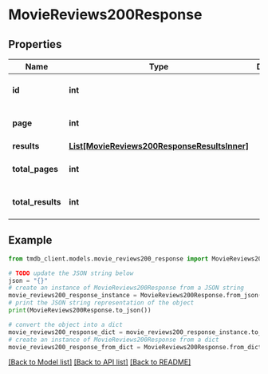 # MovieReviews200Response


## Properties

Name | Type | Description | Notes
------------ | ------------- | ------------- | -------------
**id** | **int** |  | [optional] [default to 0]
**page** | **int** |  | [optional] [default to 0]
**results** | [**List[MovieReviews200ResponseResultsInner]**](MovieReviews200ResponseResultsInner.md) |  | [optional] 
**total_pages** | **int** |  | [optional] [default to 0]
**total_results** | **int** |  | [optional] [default to 0]

## Example

```python
from tmdb_client.models.movie_reviews200_response import MovieReviews200Response

# TODO update the JSON string below
json = "{}"
# create an instance of MovieReviews200Response from a JSON string
movie_reviews200_response_instance = MovieReviews200Response.from_json(json)
# print the JSON string representation of the object
print(MovieReviews200Response.to_json())

# convert the object into a dict
movie_reviews200_response_dict = movie_reviews200_response_instance.to_dict()
# create an instance of MovieReviews200Response from a dict
movie_reviews200_response_from_dict = MovieReviews200Response.from_dict(movie_reviews200_response_dict)
```
[[Back to Model list]](../README.md#documentation-for-models) [[Back to API list]](../README.md#documentation-for-api-endpoints) [[Back to README]](../README.md)


